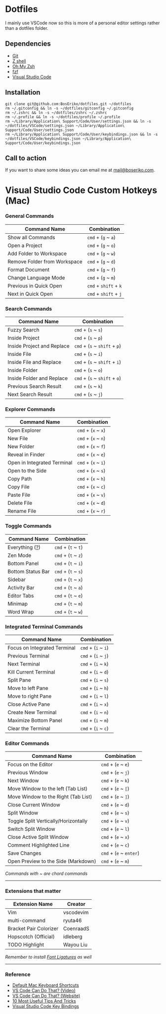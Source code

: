 # Dotfiles

I mainly use VSCode now so this is more of a personal editor settings rather than a dotfiles folder.

## Dependencies
- [Git](https://git-scm.com)
- [Z shell](https://github.com/robbyrussell/oh-my-zsh/wiki/Installing-ZSH)
- [Oh My Zsh](https://github.com/robbyrussell/oh-my-zsh)
- [fzf](https://github.com/junegunn/fzf)
- [Visual Studio Code](https://code.visualstudio.com/)

## Installation

    git clone git@github.com:BosEriko/dotfiles.git ~/dotfiles
    rm ~/.gitconfig && ln -s ~/dotfiles/gitconfig ~/.gitconfig
    rm ~/.zshrc && ln -s ~/dotfiles/zshrc ~/.zshrc
    rm ~/.profile && ln -s ~/dotfiles/profile ~/.profile
    rm ~/Library/Application\ Support/Code/User/settings.json && ln -s ~/dotfiles/VSCode/settings.json ~/Library/Application\ Support/Code/User/settings.json
    rm ~/Library/Application\ Support/Code/User/keybindings.json && ln -s ~/dotfiles/VSCode/keybindings.json ~/Library/Application\ Support/Code/User/keybindings.json

## Call to action
If you want to share some ideas you can email me at mail@boseriko.com.

# Visual Studio Code Custom Hotkeys (Mac)

### General Commands
Command Name                                              | Combination
---                                                       | ---
Show all Commands                                         | `cmd` + (`g` ~ `a`)
Open a Project                                            | `cmd` + (`g` ~ `o`)
Add Folder to Workspace                                   | `cmd` + (`g` ~ `w`)
Remove Folder from Workspace                              | `cmd` + (`g` ~ `d`)
Format Document                                           | `cmd` + (`g` ~ `f`)
Change Language Mode                                      | `cmd` + (`g` ~ `m`)
Previous in Quick Open                                    | `cmd` + `shift` + `k`
Next in Quick Open                                        | `cmd` + `shift` + `j`

### Search Commands
Command Name                                              | Combination
---                                                       | ---
Fuzzy Search                                              | `cmd` + (`s` ~ `s`)
Inside Project                                            | `cmd` + (`s` ~ `p`)
Inside Project and Replace                                | `cmd` + (`s` ~ `shift` + `p`)
Inside File                                               | `cmd` + (`s` ~ `i`)
Inside File and Replace                                   | `cmd` + (`s` ~ `shift` + `i`)
Inside Folder                                             | `cmd` + (`s` ~ `o`)
Inside Folder and Replace                                 | `cmd` + (`s` ~ `shift` + `o`)
Previous Search Result                                    | `cmd` + (`s` ~ `k`)
Next Search Result                                        | `cmd` + (`s` ~ `j`)

### Explorer Commands
Command Name                                              | Combination
---                                                       | ---
Open Explorer                                             | `cmd` + (`x` ~ `x`)
New File                                                  | `cmd` + (`x` ~ `n`)
New Folder                                                | `cmd` + (`x` ~ `f`)
Reveal in Finder                                          | `cmd` + (`x` ~ `e`)
Open in Integrated Terminal                               | `cmd` + (`x` ~ `i`)
Open to the Side                                          | `cmd` + (`x` ~ `s`)
Copy Path                                                 | `cmd` + (`x` ~ `h`)
Copy File                                                 | `cmd` + (`x` ~ `c`)
Paste File                                                | `cmd` + (`x` ~ `v`)
Delete File                                               | `cmd` + (`x` ~ `d`)
Rename File                                               | `cmd` + (`x` ~ `r`)

### Toggle Commands
Command Name                                              | Combination
---                                                       | ---
Everything ([?](https://vscodecandothat.com/))            | `cmd` + (`t` ~ `t`)
Zen Mode                                                  | `cmd` + (`t` ~ `z`)
Bottom Panel                                              | `cmd` + (`t` ~ `i`)
Bottom Status Bar                                         | `cmd` + (`t` ~ `s`)
Sidebar                                                   | `cmd` + (`t` ~ `x`)
Activity Bar                                              | `cmd` + (`t` ~ `a`)
Editor Tabs                                               | `cmd` + (`t` ~ `e`)
Minimap                                                   | `cmd` + (`t` ~ `m`)
Word Wrap                                                 | `cmd` + (`t` ~ `w`)

### Integrated Terminal Commands
Command Name                                              | Combination
---                                                       | ---
Focus on Integrated Terminal                              | `cmd` + (`i` ~ `i`)
Previous Terminal                                         | `cmd` + (`i` ~ `j`)
Next Terminal                                             | `cmd` + (`i` ~ `k`)
Kill Current Terminal                                     | `cmd` + (`i` ~ `d`)
Split Pane                                                | `cmd` + (`i` ~ `s`)
Move to left Pane                                         | `cmd` + (`i` ~ `h`)
Move to right Pane                                        | `cmd` + (`i` ~ `l`)
Close Active Pane                                         | `cmd` + (`i` ~ `x`)
Create New Terminal                                       | `cmd` + (`i` ~ `n`)
Maximize Bottom Panel                                     | `cmd` + (`i` ~ `m`)
Clear the Terminal                                        | `cmd` + (`i` ~ `c`)

### Editor Commands
Command Name                                              | Combination
---                                                       | ---
Focus on the Editor                                       | `cmd` + (`e` ~ `e`)
Previous Window                                           | `cmd` + (`e` ~ `j`)
Next Window                                               | `cmd` + (`e` ~ `k`)
Move Window to the left (Tab List)                        | `cmd` + (`e` ~ `[`)
Move Window to the Right (Tab List)                       | `cmd` + (`e` ~ `]`)
Close Current Window                                      | `cmd` + (`e` ~ `d`)
Split Window                                              | `cmd` + (`e` ~ `s`)
Toggle Split Vertically/Horizontally                      | `cmd` + (`e` ~ `v`)
Switch Split Window                                       | `cmd` + (`e` ~ `l`)
Close Active Split Window                                 | `cmd` + (`e` ~ `x`)
Comment Highlighted Line                                  | `cmd` + (`e` ~ `c`)
Save Changes                                              | `cmd` + (`e` ~ `enter`)
Open Preview to the Side (Markdown)                       | `cmd` + (`e` ~ `m`)

_Commands with ~ are chord commands_

------

### Extensions that matter
Extension Name                                            | Creator
---                                                       | ---
Vim                                                       | vscodevim
multi-command                                             | ryuta46
Bracket Pair Colorizer                                    | CoenraadS
Hopscotch (Official)                                      | idleberg
TODO Highlight                                            | Wayou Liu

_Remember to install [Font Ligatures](https://github.com/tonsky/FiraCode) as well_

------

### Reference
* [Default Mac Keyboard Shortcuts](https://code.visualstudio.com/shortcuts/keyboard-shortcuts-macos.pdf)
* [VS Code Can Do That? (Video)](https://www.youtube.com/watch?v=Xco-TEI-HU4)
* [VS Code Can Do That? (Website)](https://vscodecandothat.com/)
* [10 Most Useful Tips And Tricks](https://www.youtube.com/watch?v=cVGMldhVRxU)
* [Visual Studio Code Key Bindings](https://code.visualstudio.com/docs/getstarted/keybindings)
